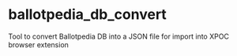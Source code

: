 # ballotpedia_db_convert
Tool to convert Ballotpedia DB into a JSON file for import into XPOC browser extension
